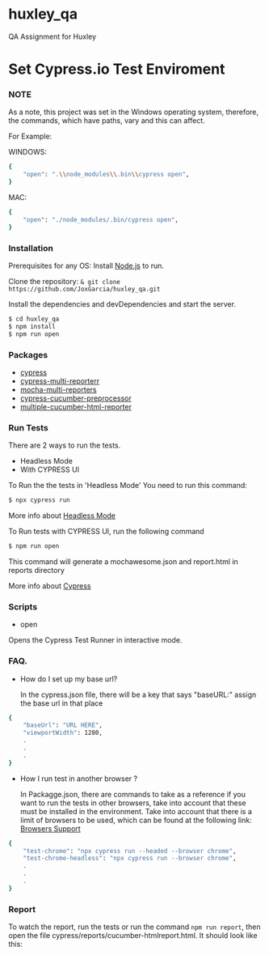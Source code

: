 # huxley_qa

QA Assignment for Huxley

# Set Cypress.io Test Enviroment

### NOTE

As a note, this project was set in the Windows operating system, therefore, the commands, which have paths, vary and this can affect.

For Example:

WINDOWS:

```sh
{
    "open": ".\\node_modules\\.bin\\cypress open",
}
```

MAC:

```sh
{
    "open": "./node_modules/.bin/cypress open",
}
```

### Installation

Prerequisites for any OS:
Install [Node.js](https://nodejs.org/) to run.

Clone the repository:
`& git clone https://github.com/JoxGarcia/huxley_qa.git`

Install the dependencies and devDependencies and start the server.

```sh
$ cd huxley_qa
$ npm install
$ npm run open
```

### Packages

- [cypress](https://github.com/cypress-io/cypress#readme)
- [cypress-multi-reporterr](https://github.com/you54f/cypress-multi-reporters#readme)
- [mocha-multi-reporters](https://github.com/stanleyhlng/mocha-multi-reporters#readme)
- [cypress-cucumber-preprocessor](https://www.npmjs.com/package/cypress-cucumber-preprocessor?ref=cypress-io.ghost.io)
- [multiple-cucumber-html-reporter](https://github.com/WasiqB/multiple-cucumber-html-reporter)

### Run Tests

There are 2 ways to run the tests.

- Headless Mode
- With CYPRESS UI

To Run the the tests in 'Headless Mode' You need to run this command:

```sh
$ npx cypress run
```

More info about [Headless Mode](https://docs.cypress.io/guides/guides/command-line.html#cypress-run)

To Run tests with CYPRESS UI, run the following command

```sh
$ npm run open
```

This command will generate a mochawesome.json and report.html in reports directory

More info about [Cypress](https://docs.cypress.io/guides/overview/why-cypress.html#In-a-nutshell)

### Scripts

- open

Opens the Cypress Test Runner in interactive mode.

### FAQ.

- How do I set up my base url?

  In the cypress.json file, there will be a key that says "baseURL:" assign the base url in that place

```sh
{
    "baseUrl": "URL HERE",
    "viewportWidth": 1280,
    .
    .
    .
}
```

- How I run test in another browser ?

  In Packagge.json, there are commands to take as a reference if you want to run the tests in other browsers, take into account that these must be installed in the environment. Take into account that there is a limit of browsers to be used, which can be found at the following link: [Browsers Support](https://docs.cypress.io/guides/guides/launching-browsers#Browsers)

```sh
{
    "test-chrome": "npx cypress run --headed --browser chrome",
    "test-chrome-headless": "npx cypress run --browser chrome",
    .
    .
    .
}
```

### Report

To watch the report, run the tests or run the command `npm run report`, then open the file cypress/reports/cucumber-htmlreport.html.
It should look like this:
